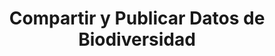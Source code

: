 ---
layout: documentation
permalink: /pages/compartir # the documentation layout requires you to fill the permalink for it to be highlighted in the side navigation
title: "Compartir y Publicar Datos de Biodiversidad"
description: |
sideNavigation: sideNavigation.guides
toc: true
---
